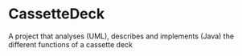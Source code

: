 # CassetteDeck
A project that analyses (UML), describes and implements (Java) the different functions of a cassette deck

